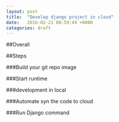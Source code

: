 ```yaml
---
layout: post
title:  "Develop django project in cloud"
date:   2016-02-21 08:59:49 +0000
categories: draft
---
```

##Overall

##Steps

###Build your git repo image

###Start runtime

###development in local

###Automate syn the code to cloud

###Run Django command
